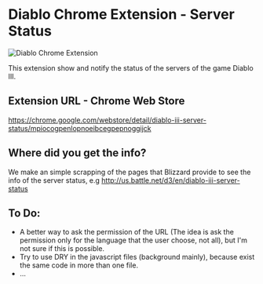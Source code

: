 # Diablo Chrome Extension - Server Status

![Diablo Chrome Extension](http://sphotos-b.ak.fbcdn.net/hphotos-ak-ash3/562248_113825875423586_1151073410_n.jpg)

This extension show and notify the status of the servers of the game Diablo III.

## Extension URL - Chrome Web Store

https://chrome.google.com/webstore/detail/diablo-iii-server-status/mpiocogpenlopnoeibcegpepnoggijck

## Where did you get the info?

We make an simple scrapping of the pages that Blizzard provide to see the info of the server status, e.g http://us.battle.net/d3/en/diablo-iii-server-status

## To Do:

* A better way to ask the permission of the URL (The idea is ask the permission only for the language that the user choose, not all), but I'm not sure if this is possible.
* Try to use DRY in the javascript files (background mainly), because exist the same code in more than one file.
* ...